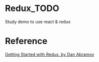 # Redux_TODO
Study demo to use react &amp; redux
# Reference
[Getting Started with Redux. by Dan Abramov](https://egghead.io/courses/getting-started-with-redux)
